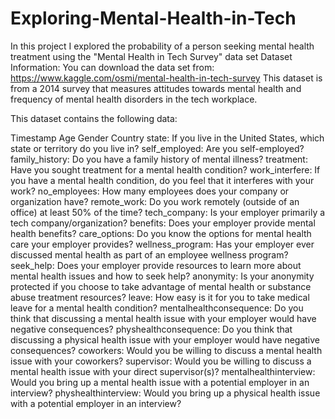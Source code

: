 # Exploring-Mental-Health-in-Tech
In this project I explored the probability of a person seeking mental health treatment using the "Mental Health in Tech Survey" data set
Dataset Information:
You can download the data set from: https://www.kaggle.com/osmi/mental-health-in-tech-survey
This dataset is from a 2014 survey that measures attitudes towards mental health and frequency of mental health disorders in the tech workplace.

This dataset contains the following data:

Timestamp
Age
Gender
Country
state: If you live in the United States, which state or territory do you live in?
self_employed: Are you self-employed?
family_history: Do you have a family history of mental illness?
treatment: Have you sought treatment for a mental health condition?
work_interfere: If you have a mental health condition, do you feel that it interferes with your work?
no_employees: How many employees does your company or organization have?
remote_work: Do you work remotely (outside of an office) at least 50% of the time?
tech_company: Is your employer primarily a tech company/organization?
benefits: Does your employer provide mental health benefits?
care_options: Do you know the options for mental health care your employer provides?
wellness_program: Has your employer ever discussed mental health as part of an employee wellness program?
seek_help: Does your employer provide resources to learn more about mental health issues and how to seek help?
anonymity: Is your anonymity protected if you choose to take advantage of mental health or substance abuse treatment resources?
leave: How easy is it for you to take medical leave for a mental health condition?
mentalhealthconsequence: Do you think that discussing a mental health issue with your employer would have negative consequences?
physhealthconsequence: Do you think that discussing a physical health issue with your employer would have negative consequences?
coworkers: Would you be willing to discuss a mental health issue with your coworkers?
supervisor: Would you be willing to discuss a mental health issue with your direct supervisor(s)?
mentalhealthinterview: Would you bring up a mental health issue with a potential employer in an interview?
physhealthinterview: Would you bring up a physical health issue with a potential employer in an interview?
